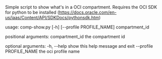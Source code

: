 Simple script to show what's in a OCI compartment. 
Requires the OCI SDK for python to be installed (https://docs.oracle.com/en-us/iaas/Content/API/SDKDocs/pythonsdk.htm)

usage: comp-show.py [-h] [--profile PROFILE_NAME] compartment_id

positional arguments:
  compartment_id        the compartment id

optional arguments:
  -h, --help            show this help message and exit
  --profile PROFILE_NAME
                        the oci profile name